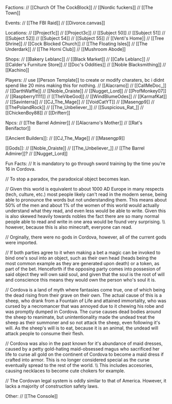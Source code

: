 Factions:
 // [[Church Of The CockBlock]]
 // [[Nordic fuckers]]
 // [[The Town]]

Events:
 // [[The FBI Raid]]
 // [[Divorce.canvas]]

Locations:
 // [[Project1c]]
 // [[Project3c]]
 // [[Subject 50]]
 // [[Subject 51]]
 // [[Subject 52]]
 // [[Subject 54]]
 // [[Subject 55]]
 // [[Venti's Home]]
 // [[Tree Shrine]]
 // [[Cock Blocked Church]]
 // [[The Floating Isles]]
 // [[The Underdark]]
 // [[The Horni Club]]
 // [[Mushroom Abode]]

Shops:
 // [[Bakery Leblanc]]
 // [[Black Market]]
 // [[Cafe Leblanc]]
 // [[Calder's Furniture Store]]
 // [[Doc's Oddities]]
 // [[Noble Blacksmithing]]
 // [[Kachino]]

Players: 
 // use [[Person Template]] to create or modify charaters, bc i didnt spend like 20 mins making this for nothing.
 // [[Alacramo]]
 // [[CallMeDoc_]]
 // [[DarthWaffle]]
 // [[Noble_Oraiste]]
 // [[Nugget_Lord]]
 // [[ProfMonkey07]]
 // [[Raspberry1111]]
 // [[TheVibeGod]]
 // [[WindBlumeOdes]]
 // [[KarmafKat]]
 // [[Savinterra]]
 // [[CJ_The_Mage]]
 // [[VoidCatYT]]
 // [[Masengp9]]
 // [[ThePolandRock]]
 // [[The_Unbeliever_]]
 // [[Suspicious_Rat_]]
 // [[ChickenBoy88]]
 // [[Drifterr]]

Npcs:
 // [[The Barrel Admirer]]
 // [[Alacramo's Mother]]
 // [[Rat's Benifactor]]

[[Ancient Builders]]:
// [[CJ_The_Mage]]
// [[Masengp9]]

[[Gods]]:
 // [[Noble_Oraiste]]
 // [[The_Unbeliever_]]
 // [[The Barrel Admirer]]?
 // [[Nugget_Lord]]

Fun Facts:
 // It is mandatory to go through sword training by the time you're 16 in Cordova.
 
 // To stop a paradox, the paradoxical object becomes lean.
 
 // Given this world is equivalent to about 1000 AD Europe in many respects (tech, culture, etc.) most people likely can't read in the modern sense, being able to pronounce the words but not understanding them. This means about 50% of the men and about 1% of the women of this world would actually understand what they read, and even less would be able to write. Given this is also skewed heavily towards nobles the fact there are so many normal people able to read and write in one area would be found very surprising. 
   \\\ however, because this is also minecraft, everyone can read.
   
 // Orginally, there were no gods in Cordova, however, all of the current gods were imported.
 
 // If both parties agree to it when making a bet a magic can be invoked to bind one's soul into an object, such as their own head (heads being the most common example as they are generated upon death) or a token, as part of the bet. Henceforth if the opposing party comes into possesion of said object they will own said soul, and given that the soul is the root of will and conscience this means they would own the person who's soul it is.

 // Cordova is a land of myth where fantasies come true, one of which being the dead rising from their grave on their own. The actual cause of this is a sheep, who drank from a Fountain of Life and attained immortality, who was cursed by a necromancer that was annoyed due to it chewing his robe and was promptly dumped in Cordova. The curse causes dead bodies around the sheep to reanimate, but unintentionality made the undead treat the sheep as their summoner and so not attack the sheep, even following it's will. As the sheep's will is to eat, because it is an animal, the undead will attack people to consume their flesh.

// Cordova was also in the past known for it's abundance of maid dresses, caused by a petty gold-hating maid-obsessed magus who sacrificed her life to curse all gold on the continent of Cordova to become a maid dress if crafted into armor. This is no longer considered special as the curse eventually spread to the rest of the world.
	\\\ This includes accesories, causing necklaces to become cute chokers for example.

// The Cordovan legal system is oddly similar to that of America. However, it lacks a majority of construction safety laws.


Other:
// [[The Console]]